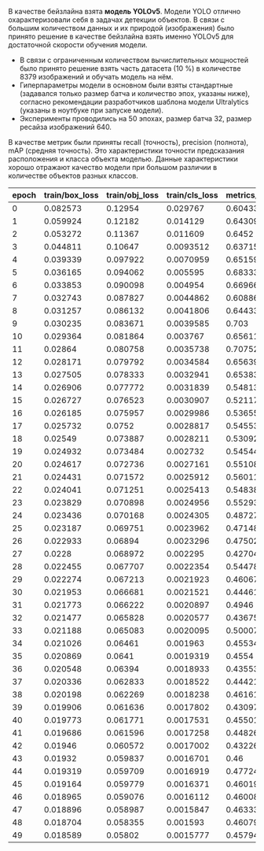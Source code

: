В качестве бейзлайна взята **модель YOLOv5**. 
Модели YOLO отлично охарактеризовали себя в задачах детекции объектов. 
В связи с большим количеством данных и их природой (изображения) было принято решение в качестве бейзлайна взять именно YOLOv5 для достаточной скорости обучения модели.

- В связи с ограниченным количеством вычислительных мощностей было принято решение взять часть датасета (10 %) в количестве 8379 изображений и обучать модель на нём.
- Гиперпараметры модели в основном были взяты стандартные (задавался только размер батча и количество эпох, указаны ниже), согласно рекомендации разработчиков шаблона модели Ultralytics (указаны в ноутбуке при запуске модели).
- Эксперименты проводились на 50 эпохах, размер батча 32, размер ресайза изображений 640.

В качестве метрик были приняты recall (точность), precision (полнота), mAP (средняя точность). Это характеристики точности предсказания расположения и класса объекта моделью. 
Данные характеристики хорошо отражают качество модели при большом различии в количестве объектов разных классов.

| epoch | train/box_loss | train/obj_loss | train/cls_loss | metrics/precision | metrics/recall | metrics/mAP_0.5 | metrics/mAP_0.5:0.95 | val/box_loss | val/obj_loss | val/cls_loss | x/lr0    | x/lr1    | x/lr2    |
|-------|----------------|----------------|----------------|-------------------|----------------|-----------------|----------------------|--------------|--------------|-------------|----------|----------|----------|
| 0     | 0.082573       | 0.12954        | 0.029767       | 0.60433           | 0.079532       | 0.076681        | 0.030407             | 0.078657     | 0.14515      | 0.031868    | 0.070115 | 0.0033206 | 0.0033206 |
| 1     | 0.059924       | 0.12182        | 0.014129       | 0.64309           | 0.11289        | 0.11024         | 0.047513             | 0.075257     | 0.16557      | 0.030034    | 0.039983 | 0.0065222 | 0.0065222 |
| 2     | 0.053272       | 0.11367        | 0.011609       | 0.6452            | 0.096363       | 0.082934        | 0.042658             | 0.077458     | 0.18207      | 0.040111    | 0.009719 | 0.0095918 | 0.0095918 |
| 3     | 0.044811       | 0.10647        | 0.0093512      | 0.63715           | 0.12006        | 0.11289         | 0.060409             | 0.07468      | 0.17434      | 0.036284    | 0.009406 | 0.009406  | 0.009406  |
| 4     | 0.039339       | 0.097922       | 0.0070959      | 0.65159           | 0.15723        | 0.13718         | 0.080269             | 0.072545     | 0.18781      | 0.032957    | 0.009406 | 0.009406  | 0.009406  |
| 5     | 0.036165       | 0.094062       | 0.005595       | 0.68333           | 0.15272        | 0.14382         | 0.0825               | 0.070772     | 0.17663      | 0.035112    | 0.009208 | 0.009208  | 0.009208  |
| 6     | 0.033853       | 0.090098       | 0.004954       | 0.66966           | 0.15678        | 0.14002         | 0.083026             | 0.069752     | 0.19743      | 0.038415    | 0.00901  | 0.00901   | 0.00901   |
| 7     | 0.032743       | 0.087827       | 0.0044862      | 0.60886           | 0.12302        | 0.097227        | 0.060858             | 0.074469     | 0.19349      | 0.046769    | 0.008812 | 0.008812  | 0.008812  |
| 8     | 0.031257       | 0.086132       | 0.0041806      | 0.64433           | 0.16064        | 0.12774         | 0.072926             | 0.071153     | 0.20173      | 0.03644     | 0.008614 | 0.008614  | 0.008614  |
| 9     | 0.030235       | 0.083671       | 0.0039585      | 0.703             | 0.12417        | 0.13207         | 0.077318             | 0.072672     | 0.1965       | 0.041247    | 0.008416 | 0.008416  | 0.008416  |
| 10    | 0.029364       | 0.081864       | 0.003767       | 0.65611           | 0.12836        | 0.11446         | 0.06902              | 0.070551     | 0.19163      | 0.044039    | 0.008218 | 0.008218  | 0.008218  |
| 11    | 0.02864        | 0.080758       | 0.0035738      | 0.70752           | 0.12011        | 0.13586         | 0.077161             | 0.072538     | 0.19506      | 0.042522    | 0.00802  | 0.00802   | 0.00802   |
| 12    | 0.028171       | 0.079792       | 0.0034584      | 0.65639           | 0.12389        | 0.11743         | 0.067518             | 0.074394     | 0.1981       | 0.040151    | 0.007822 | 0.007822  | 0.007822  |
| 13    | 0.027505       | 0.078333       | 0.0032941      | 0.65383           | 0.10743        | 0.1059          | 0.06298              | 0.073424     | 0.21606      | 0.046079    | 0.007624 | 0.007624  | 0.007624  |
| 14    | 0.026906       | 0.077772       | 0.0031839      | 0.54813           | 0.10401        | 0.11301         | 0.070591             | 0.076046     | 0.20889      | 0.044373    | 0.007426 | 0.007426  | 0.007426  |
| 15    | 0.026727       | 0.076523       | 0.0030907      | 0.52117           | 0.11013        | 0.10444         | 0.064767             | 0.07707      | 0.21477      | 0.042386    | 0.007228 | 0.007228  | 0.007228  |
| 16    | 0.026185       | 0.075957       | 0.0029986      | 0.53655           | 0.11262        | 0.10727         | 0.067235             | 0.075948     | 0.22571      | 0.045105    | 0.00703  | 0.00703   | 0.00703   |
| 17    | 0.025732       | 0.0752         | 0.0028817      | 0.54553           | 0.11749        | 0.11957         | 0.071558             | 0.073341     | 0.23148      | 0.037349    | 0.006832 | 0.006832  | 0.006832  |
| 18    | 0.02549        | 0.073887       | 0.0028211      | 0.53092           | 0.11507        | 0.11256         | 0.07039              | 0.073473     | 0.21883      | 0.047674    | 0.006634 | 0.006634  | 0.006634  |
| 19    | 0.024932       | 0.073484       | 0.002732       | 0.54544           | 0.093779       | 0.095865        | 0.060538             | 0.078694     | 0.22907      | 0.05176     | 0.006436 | 0.006436  | 0.006436  |
| 20    | 0.024617       | 0.072736       | 0.0027161      | 0.55108           | 0.10802        | 0.11006         | 0.065933             | 0.076375     | 0.22523      | 0.05179     | 0.006238 | 0.006238  | 0.006238  |
| 21    | 0.024431       | 0.071572       | 0.0025912      | 0.56011           | 0.12149        | 0.12725         | 0.076854             | 0.075525     | 0.2117       | 0.042397    | 0.00604  | 0.00604   | 0.00604   |
| 22    | 0.024041       | 0.071251       | 0.0025413      | 0.54838           | 0.09362        | 0.098604        | 0.059551             | 0.080185     | 0.23445      | 0.046938    | 0.005842 | 0.005842  | 0.005842  |
| 23    | 0.023829       | 0.070898       | 0.0024956      | 0.55293           | 0.10779        | 0.11035         | 0.066599             | 0.075461     | 0.22358      | 0.044997    | 0.005644 | 0.005644  | 0.005644  |
| 24    | 0.023436       | 0.070168       | 0.0024305      | 0.48727           | 0.10075        | 0.099823        | 0.061547             | 0.077683     | 0.23548      | 0.049262    | 0.005446 | 0.005446  | 0.005446  |
| 25    | 0.023187       | 0.069751       | 0.0023962      | 0.47148           | 0.099203       | 0.098205        | 0.060153             | 0.076919     | 0.22803      | 0.048789    | 0.005248 | 0.005248  | 0.005248  |
| 26    | 0.022933       | 0.06894        | 0.0023296      | 0.47502           | 0.11092        | 0.10886         | 0.06536              | 0.075419     | 0.22688      | 0.045662    | 0.00505  | 0.00505   | 0.00505   |
| 27    | 0.0228         | 0.068972       | 0.002295       | 0.42704           | 0.11211        | 0.10804         | 0.066494             | 0.076311     | 0.23672      | 0.04584     | 0.004852 | 0.004852  | 0.004852  |
| 28    | 0.022455       | 0.067707       | 0.0022354      | 0.54478           | 0.095452       | 0.098663        | 0.059913             | 0.08069      | 0.24779      | 0.05186     | 0.004654 | 0.004654  | 0.004654  |
| 29    | 0.022274       | 0.067213       | 0.0021923      | 0.46067           | 0.10004        | 0.10573         | 0.064414             | 0.077879     | 0.22381      | 0.052093    | 0.004456 | 0.004456  | 0.004456  |
| 30    | 0.021953       | 0.066681       | 0.0021521      | 0.44461           | 0.11999        | 0.11421         | 0.06909              | 0.075        | 0.22579      | 0.04425     | 0.004258 | 0.004258  | 0.004258  |
| 31    | 0.021773       | 0.066222       | 0.0020897      | 0.4946            | 0.091582       | 0.10439         | 0.062604             | 0.079454     | 0.23094      | 0.049339    | 0.00406  | 0.00406   | 0.00406   |
| 32    | 0.021477       | 0.065828       | 0.0020577      | 0.43675           | 0.11327        | 0.10882         | 0.065105             | 0.075968     | 0.23467      | 0.045966    | 0.003862 | 0.003862  | 0.003862  |
| 33    | 0.021188       | 0.065083       | 0.0020095      | 0.50007           | 0.1009         | 0.11068         | 0.067157             | 0.0756       | 0.22267      | 0.047744    | 0.003664 | 0.003664  | 0.003664  |
| 34    | 0.021026       | 0.06461        | 0.001963        | 0.45534           | 0.10571        | 0.10897         | 0.065403             | 0.075565     | 0.23955      | 0.045603    | 0.003466 | 0.003466  | 0.003466  |
| 35    | 0.020869       | 0.0641         | 0.0019319       | 0.4554            | 0.10702        | 0.10922         | 0.066211             | 0.075583     | 0.23138      | 0.047088    | 0.003268 | 0.003268  | 0.003268  |
| 36    | 0.020548       | 0.06394        | 0.0018933       | 0.43553           | 0.11258        | 0.11055         | 0.067199             | 0.074699     | 0.2323       | 0.045571    | 0.00307  | 0.00307   | 0.00307   |
| 37    | 0.020336       | 0.062833       | 0.0018522       | 0.44421           | 0.10362        | 0.10365         | 0.062734             | 0.076726     | 0.2398       | 0.048671    | 0.002872 | 0.002872  | 0.002872  |
| 38    | 0.020198       | 0.062269       | 0.0018238       | 0.46161           | 0.10509        | 0.10381         | 0.063242             | 0.077482     | 0.24656      | 0.047253    | 0.002674 | 0.002674  | 0.002674  |
| 39    | 0.019906       | 0.061636       | 0.0017802       | 0.43097           | 0.10674        | 0.10338         | 0.062969             | 0.076421     | 0.24201      | 0.045398    | 0.002476 | 0.002476  | 0.002476  |
| 40    | 0.019773       | 0.061771       | 0.0017531       | 0.45501           | 0.10813        | 0.11201         | 0.067504             | 0.075487     | 0.23278      | 0.048359    | 0.002278 | 0.002278  | 0.002278  |
| 41    | 0.019686       | 0.061596       | 0.0017258       | 0.44826           | 0.10265        | 0.10445         | 0.063729             | 0.077603     | 0.23693      | 0.048803    | 0.00208  | 0.00208   | 0.00208   |
| 42    | 0.01946        | 0.060572       | 0.0017002       | 0.43226           | 0.11152        | 0.10766         | 0.06639              | 0.076051     | 0.24066      | 0.048215    | 0.001882 | 0.001882  | 0.001882  |
| 43    | 0.01932        | 0.059837       | 0.0016701       | 0.46              | 0.10349        | 0.10568         | 0.064116             | 0.075971     | 0.24073      | 0.047755    | 0.001684 | 0.001684  | 0.001684  |
| 44    | 0.019319       | 0.059709       | 0.0016919       | 0.47724           | 0.10626        | 0.11001         | 0.066481             | 0.076609     | 0.23587      | 0.048712    | 0.001486 | 0.001486  | 0.001486  |
| 45    | 0.019164       | 0.059779       | 0.0016371       | 0.46019           | 0.10724        | 0.1085          | 0.065796             | 0.076921     | 0.2371       | 0.050793    | 0.001288 | 0.001288  | 0.001288  |
| 46    | 0.018965       | 0.059076       | 0.0016112       | 0.46008           | 0.11169        | 0.11217         | 0.067357             | 0.075796     | 0.23736      | 0.04795     | 0.00109  | 0.00109   | 0.00109   |
| 47    | 0.018896       | 0.058987       | 0.0015847       | 0.46333           | 0.10583        | 0.10991         | 0.066641             | 0.076673     | 0.23601      | 0.052195    | 0.000892 | 0.000892  | 0.000892  |
| 48    | 0.018704       | 0.058355       | 0.001593        | 0.46079           | 0.10778        | 0.11017         | 0.066887             | 0.076259     | 0.23812      | 0.050586    | 0.000694 | 0.000694  | 0.000694  |
| 49    | 0.018589       | 0.05802        | 0.0015777       | 0.45794           | 0.10408        | 0.10828         | 0.065297             | 0.076724     | 0.23942      | 0.051121    | 0.000496 | 0.000496  | 0.000496  |
